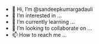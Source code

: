 - 👋 Hi, I’m @sandeepkumargadauli
- 👀 I’m interested in ...
- 🌱 I’m currently learning ...
- 💞️ I’m looking to collaborate on ...
- 📫 How to reach me ...

<!---
sandeepkumargadauli/sandeepkumargadauli is a ✨ special ✨ repository because its `README.md` (this file) appears on your GitHub profile.
You can click the Preview link to take a look at your changes.
--->
